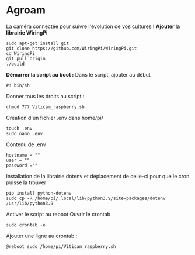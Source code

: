 # Agroam
La caméra connectée pour suivre l'évolution de vos cultures !
**Ajouter la librairie WiringPi**
```
sudo apt-get install git
git clone https://github.com/WiringPi/WiringPi.git
cd WiringPi
git pull origin
./build
```

**Démarrer la script au boot :**
Dans le script, ajouter au début 
```
#! bin/sh
```

Donner tous les droits au script :
```
chmod 777 Viticam_raspberry.sh
```
Création d'un fichier .env dans home/pi/
```
touch .env
sudo nano .env
```
Contenu de .env
```
hostname = ""
user = ""
password =""
```
Installation de la librairie dotenv et déplacement de celle-ci pour que le cron puisse la trouver
```
pip install python-dotenv
sudo cp -R /home/pi/.local/lib/python3.9/site-packages/dotenv /usr/lib/python3.9
```
Activer le script au reboot
Ouvrir le crontab 
```
sudo crontab -e
```
Ajouter une ligne au crontab :
```
@reboot sudo /home/pi/Viticam_raspberry.sh
```


